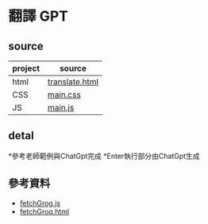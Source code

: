 # 翻譯 GPT

## source
| project | source |
| --- | --- |
| html | [translate.html](https://github.com/1100jimjim/wp/blob/master/%E4%BD%9C%E6%A5%AD-10/10.html) |
| CSS | [main.css](https://github.com/1100jimjim/wp/blob/master/%E4%BD%9C%E6%A5%AD-10/10.css) |
| JS | [main.js](https://github.com/1100jimjim/wp/blob/master/%E4%BD%9C%E6%A5%AD-10/10.js)  |

## detal
*參考老師範例與ChatGpt完成
*Enter執行部分由ChatGpt生成
 
## 參考資料
* [fetchGrog.js](https://github.com/ccc112b/html2denojs/blob/master/%E5%B0%88%E6%A1%88/aichat/02b-fetchGptBrowser/fetchGroq.js)
* [fetchGroq.html](https://github.com/ccc112b/html2denojs/blob/master/%E5%B0%88%E6%A1%88/aichat/02b-fetchGptBrowser/fetchGroq.html)
